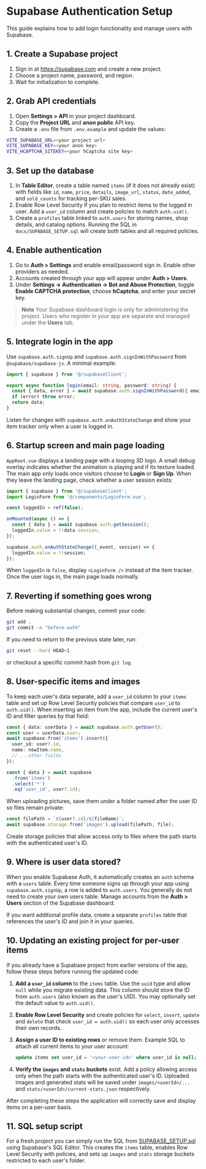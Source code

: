 # Supabase Authentication Setup

This guide explains how to add login functionality and manage users with Supabase.

## 1. Create a Supabase project

1. Sign in at <https://supabase.com> and create a new project.
2. Choose a project name, password, and region.
3. Wait for initialization to complete.

## 2. Grab API credentials

1. Open **Settings > API** in your project dashboard.
2. Copy the **Project URL** and **anon public** API key.
3. Create a `.env` file from `.env.example` and update the values:

```bash
VITE_SUPABASE_URL=<your project url>
VITE_SUPABASE_KEY=<your anon key>
VITE_HCAPTCHA_SITEKEY=<your hCaptcha site key>
```

## 3. Set up the database

1. In **Table Editor**, create a table named `items` (if it does not already exist) with fields like `id`, `name`, `price`, `details`, `image_url`, `status`, `date_added`, and `sold_counts` for tracking per-SKU sales.
2. Enable Row Level Security if you plan to restrict items to the logged in user. Add a `user_id` column and create policies to match `auth.uid()`.
3. Create a `profiles` table linked to `auth.users` for storing names, shop details, and catalog options. Running the SQL in `docs/SUPABASE_SETUP.sql` will create both tables and all required policies.

## 4. Enable authentication

1. Go to **Auth > Settings** and enable email/password sign in. Enable other providers as needed.
2. Accounts created through your app will appear under **Auth > Users**.
3. Under **Settings → Authentication → Bot and Abuse Protection**, toggle **Enable CAPTCHA protection**, choose **hCaptcha**, and enter your secret key.

> **Note**
> Your Supabase dashboard login is only for administering the project. Users who register in your app are separate and managed under the **Users** tab.

## 5. Integrate login in the app

Use `supabase.auth.signUp` and `supabase.auth.signInWithPassword` from `@supabase/supabase-js`.
A minimal example:

```ts
import { supabase } from '@/supabaseClient';

export async function login(email: string, password: string) {
  const { data, error } = await supabase.auth.signInWithPassword({ email, password });
  if (error) throw error;
  return data;
}
```

Listen for changes with `supabase.auth.onAuthStateChange` and show your item tracker only when a user is logged in.

## 6. Startup screen and main page loading

`AppRoot.vue` displays a landing page with a looping 3D logo. A small debug overlay indicates whether the animation is playing and if its texture loaded. The main app only loads once visitors choose to **Login** or **Sign Up**. When they leave the landing page, check whether a user session exists:


```ts
import { supabase } from '@/supabaseClient';
import LoginForm from '@/components/LoginForm.vue';

const loggedIn = ref(false);

onMounted(async () => {
  const { data } = await supabase.auth.getSession();
  loggedIn.value = !!data.session;
});

supabase.auth.onAuthStateChange((_event, session) => {
  loggedIn.value = !!session;
});
```

When `loggedIn` is `false`, display `<LoginForm />` instead of the item tracker. Once the user logs in, the main page loads normally.

## 7. Reverting if something goes wrong

Before making substantial changes, commit your code:

```bash
git add .
git commit -m "before-auth"
```

If you need to return to the previous state later, run:

```bash
git reset --hard HEAD~1
```

or checkout a specific commit hash from `git log`.

## 8. User-specific items and images

To keep each user's data separate, add a `user_id` column to your `items`
table and set up Row Level Security policies that compare `user_id` to
`auth.uid()`. When inserting an item from the app, include the current user's
ID and filter queries by that field:

```ts
const { data: userData } = await supabase.auth.getUser();
const user = userData.user;
await supabase.from('items').insert({
  user_id: user?.id,
  name: newItem.name,
  // ...other fields
});

const { data } = await supabase
  .from('items')
  .select('*')
  .eq('user_id', user?.id);
```

When uploading pictures, save them under a folder named after the user ID so
files remain private:

```ts
const filePath = `${user?.id}/${fileName}`;
await supabase.storage.from('images').upload(filePath, file);
```

Create storage policies that allow access only to files where the path starts
with the authenticated user's ID.

## 9. Where is user data stored?

When you enable Supabase Auth, it automatically creates an `auth` schema with a
`users` table. Every time someone signs up through your app using
`supabase.auth.signUp`, a row is added to `auth.users`. You generally do not need
to create your own users table. Manage accounts from the **Auth > Users** section
of the Supabase dashboard.

If you want additional profile data, create a separate `profiles` table that
references the user's ID and join it in your queries.

## 10. Updating an existing project for per‑user items

If you already have a Supabase project from earlier versions of the app,
follow these steps before running the updated code:

1. **Add a `user_id` column** to the `items` table. Use the `uuid` type and
   allow `null` while you migrate existing data. This column should store the
   ID from `auth.users` (also known as the user's UID). You may optionally set
   the default value to `auth.uid()`.
2. **Enable Row Level Security** and create policies for `select`, `insert`,
   `update` and `delete` that check `user_id = auth.uid()` so each user only
   accesses their own records.
3. **Assign a user ID to existing rows** or remove them. Example SQL to attach
   all current items to your user account:

   ```sql
   update items set user_id = '<your-user-id>' where user_id is null;
   ```
4. **Verify the `images` and `stats` buckets** exist. Add a policy allowing
   access only when the path starts with the authenticated user's ID. Uploaded
   images and generated stats will be saved under
   `images/<userId>/...` and `stats/<userId>/current-stats.json` respectively.

After completing these steps the application will correctly save and display
items on a per-user basis.

## 11. SQL setup script

For a fresh project you can simply run the SQL from
[SUPABASE_SETUP.sql](SUPABASE_SETUP.sql) using Supabase's SQL Editor. This
creates the `items` table, enables Row Level Security with policies, and sets up
`images` and `stats` storage buckets restricted to each user's folder.
